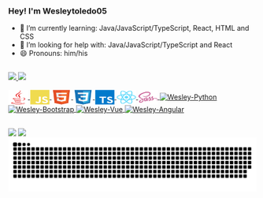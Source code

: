 ### Hey! I'm Wesleytoledo05 


- 🌱 I’m currently learning: Java/JavaScript/TypeScript, React, HTML and CSS
- 🤔 I’m looking for help with: Java/JavaScript/TypeScript and React
- 😄 Pronouns: him/his
##

<div>
  <a href="https://github.com/wesleytoledo05">
  <img height="180em" src="https://github-readme-stats.vercel.app/api?username=wesleytoledo05&show_icons=true&theme=dark&include_all_commits=true&count_private=true"/>
  <img height="180em" src="https://github-readme-stats.vercel.app/api/top-langs/?username=wesleytoledo05&layout=compact&langs_count=7&theme=dark"/>
</div>
  
  <div style="display: inline_block"><br>
  <img align="center" alt="Wesley-Java" height="30" width="40" src="https://raw.githubusercontent.com/devicons/devicon/master/icons/java/java-plain.svg">
  <img align="center" alt="Wesley-Js" height="30" width="40" src="https://raw.githubusercontent.com/devicons/devicon/master/icons/javascript/javascript-plain.svg">
  <img align="center" alt="Wesley-HTML" height="30" width="40" src="https://raw.githubusercontent.com/devicons/devicon/master/icons/html5/html5-original.svg">
  <img align="center" alt="Wesley-CSS" height="30" width="40" src="https://raw.githubusercontent.com/devicons/devicon/master/icons/css3/css3-original.svg">
  <img align="center" alt="Wesley-Ts" height="30" width="40" src="https://raw.githubusercontent.com/devicons/devicon/master/icons/typescript/typescript-plain.svg">
  <img align="center" alt="Wesley-React" height="30" width="40" src="https://raw.githubusercontent.com/devicons/devicon/master/icons/react/react-original.svg">
  <img align="center" alt="Wesley-React" height="30" width="40" src="https://raw.githubusercontent.com/devicons/devicon/master/icons/sass/sass-original.svg">
  <img align = "center" alt="Wesley-Python" width="40" height="30"     src="https://cdn.jsdelivr.net/gh/devicons/devicon@latest/icons/python/python-original.svg"/>
  <img align = "center" alt="Wesley-Bootstrap" width="40" height="30"  src="https://cdn.jsdelivr.net/gh/devicons/devicon@latest/icons/bootstrap/bootstrap-original.svg"/>
  <img align = "center" alt="Wesley-Vue" width="40" height="30"  src="https://cdn.jsdelivr.net/gh/devicons/devicon@latest/icons/vuejs/vuejs-original.svg"/>
  <img align = "center" alt="Wesley-Angular" width="40" height="30"  src="https://cdn.jsdelivr.net/gh/devicons/devicon@latest/icons/angular/angular-original.svg"/>
</div>
  
  ##
  
  <div> 
  <a href = "mailto:vntoledo05@gmail.com"><img src="https://img.shields.io/badge/-Gmail-%23333?style=for-the-badge&logo=gmail&logoColor=red" target="_blank"></a>
  <a href="https://www.linkedin.com/in/josé-wesley-40726a203" target="_blank"><img src="https://img.shields.io/badge/-LinkedIn-%230077B5?style=for-the-badge&logo=linkedin&logoColor=white" target="_blank"></a>  
</div>

<picture>
  <source media="(prefers-color-scheme: dark)" srcset="https://raw.githubusercontent.com/guisnu/guisnu/output/github-contribution-grid-snake-dark.svg">
  <source media="(prefers-color-scheme: light)" srcset="https://raw.githubusercontent.com/guisnu/guisnu/output/github-contribution-grid-snake.svg">
  <img alt="github contribution grid snake animation" src="https://raw.githubusercontent.com/guisnu/guisnu/output/github-contribution-grid-snake.svg">
</picture>
  
